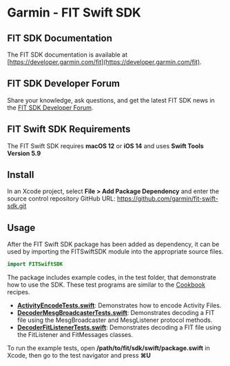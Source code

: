 # Garmin - FIT Swift SDK
## FIT SDK Documentation
The FIT SDK documentation is available at [https://developer.garmin.com/fit](https://developer.garmin.com/fit).

## FIT SDK Developer Forum
Share your knowledge, ask questions, and get the latest FIT SDK news in the [FIT SDK Developer Forum](https://forums.garmin.com/developer/).

## FIT Swift SDK Requirements
The FIT Swift SDK requires **macOS 12** or **iOS 14** and uses **Swift Tools Version 5.9**

## Install
In an Xcode project, select **File > Add Package Dependency** and enter the source control repository GitHub URL: https://github.com/garmin/fit-swift-sdk.git

## Usage
After the FIT Swift SDK package has been added as dependency, it can be used by importing the FITSwiftSDK module into the appropriate source files.
```swift 
import FITSwiftSDK
```
The package includes example codes, in the test folder, that demonstrate how to use the SDK. These test programs are similar to the [Cookbook](https://developer.garmin.com/fit/cookbook/) recipes.

* **[ActivityEncodeTests.swift](Tests/FITSwiftSDKTests/Examples/ActivityEncodeTests.swift)**: Demonstrates how to encode Activity Files.
* **[DecoderMesgBroadcasterTests.swift](Tests/FITSwiftSDKTests/Examples/DecoderMesgBroadcasterTests.swift)**: Demonstrates decoding a FIT file using the MesgBroadcaster and MesgListener protocol methods.
* **[DecoderFitListenerTests.swift](Tests/FITSwiftSDKTests/Examples/DecoderFitListenerTests.swift)**: Demonstrates decoding a FIT file using the FitListener and FitMessages classes.

To run the example tests, open **/path/to/fit/sdk/swift/package.swift** in Xcode, then go to the test navigator and press **⌘U**